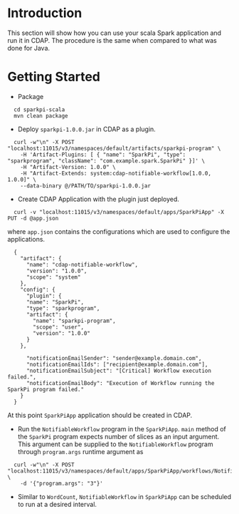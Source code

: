 
# Introduction

This section will show how you can use your scala Spark application and run it in CDAP. 
The procedure is the same when compared to what was done for Java. 

# Getting Started

- Package

```
  cd sparkpi-scala
  mvn clean package
```

- Deploy `sparkpi-1.0.0.jar` in CDAP as a plugin.

```
  curl -w"\n" -X POST "localhost:11015/v3/namespaces/default/artifacts/sparkpi-program" \
    -H 'Artifact-Plugins: [ { "name": "SparkPi", "type": "sparkprogram", "className": "com.example.spark.SparkPi" }]' \
    -H "Artifact-Version: 1.0.0" \
    -H "Artifact-Extends: system:cdap-notifiable-workflow[1.0.0, 1.0.0]" \
    --data-binary @/PATH/TO/sparkpi-1.0.0.jar
```

- Create CDAP Application with the plugin just deployed.

```
  curl -v "localhost:11015/v3/namespaces/default/apps/SparkPiApp" -X PUT -d @app.json
```

where `app.json` contains the configurations which are used to configure the applications.

```
  {
    "artifact": {
      "name": "cdap-notifiable-workflow",
      "version": "1.0.0",
      "scope": "system"
    },
    "config": {
      "plugin": {
      "name": "SparkPi",
      "type": "sparkprogram",
      "artifact": {
        "name": "sparkpi-program",
        "scope": "user",
        "version": "1.0.0"
      }
    },

      "notificationEmailSender": "sender@example.domain.com",
      "notificationEmailIds": ["recipient@example.domain.com"],
      "notificationEmailSubject": "[Critical] Workflow execution failed.",
      "notificationEmailBody": "Execution of Workflow running the SparkPi program failed."
    }
  }
```

At this point `SparkPiApp` application should be created in CDAP.

- Run the `NotifiableWorkflow` program in the `SparkPiApp`. `main` method of the `SparkPi` program
expects number of slices as an input argument. This argument can be supplied to the `NotifiableWorkflow` program
through `program.args` runtime argument as

```
  curl -w"\n" -X POST "localhost:11015/v3/namespaces/default/apps/SparkPiApp/workflows/NotifiableWorkflow/start" \
    -d '{"program.args": "3"}'
```

- Similar to `WordCount`, `NotifiableWorkflow` in `SparkPiApp` can be scheduled to run at a desired interval.

